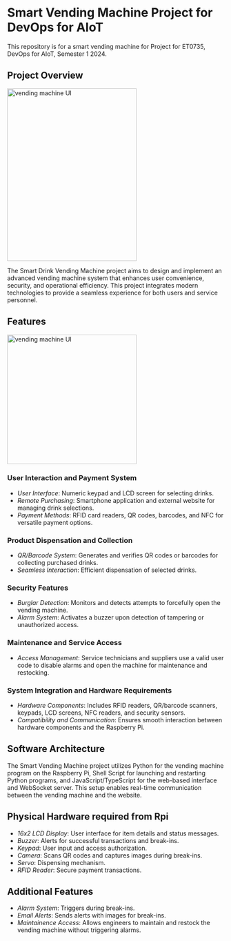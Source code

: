 # Smart Vending Machine Project for DevOps for AIoT
This repository is for a smart vending machine for Project for ET0735, DevOps for AIoT, Semester 1 2024.

## Project Overview
<img src="https://github.com/ET0735-DevOps-AIoT-AY2410/DCPE_2A_05_Group2/assets/145007633/26785512-8b75-4385-a1d2-187b447be92d" alt="vending machine UI" width="300" height="400">

The Smart Drink Vending Machine project aims to design and implement an advanced vending machine system that enhances user convenience, security, and operational efficiency. This project integrates modern technologies to provide a seamless experience for both users and service personnel.

## Features

<img src="https://github.com/ET0735-DevOps-AIoT-AY2410/DCPE_2A_05_Group2/assets/145007633/2f869fc4-44cd-4f6c-9374-58c4b6c227c8" alt="vending machine UI" width="300">


### User Interaction and Payment System
- *User Interface*: Numeric keypad and LCD screen for selecting drinks.
- *Remote Purchasing*: Smartphone application and external website for managing drink selections.
- *Payment Methods*: RFID card readers, QR codes, barcodes, and NFC for versatile payment options.

### Product Dispensation and Collection
- *QR/Barcode System*: Generates and verifies QR codes or barcodes for collecting purchased drinks.
- *Seamless Interaction*: Efficient dispensation of selected drinks.

### Security Features
- *Burglar Detection*: Monitors and detects attempts to forcefully open the vending machine.
- *Alarm System*: Activates a buzzer upon detection of tampering or unauthorized access.

### Maintenance and Service Access
- *Access Management*: Service technicians and suppliers use a valid user code to disable alarms and open the machine for maintenance and restocking.

### System Integration and Hardware Requirements
- *Hardware Components*: Includes RFID readers, QR/barcode scanners, keypads, LCD screens, NFC readers, and security sensors.
- *Compatibility and Communication*: Ensures smooth interaction between hardware components and the Raspberry Pi.

## Software Architecture

The Smart Vending Machine project utilizes Python for the vending machine program on the Raspberry Pi, Shell Script for launching and restarting Python programs, and JavaScript/TypeScript for the web-based interface and WebSocket server. This setup enables real-time communication between the vending machine and the website.

## Physical Hardware required from Rpi

- *16x2 LCD Display*: User interface for item details and status messages.
- *Buzzer*: Alerts for successful transactions and break-ins.
- *Keypad*: User input and access authorization.
- *Camera*: Scans QR codes and captures images during break-ins.
- *Servo*: Dispensing mechanism.
- *RFID Reader*: Secure payment transactions.

## Additional Features

- *Alarm System*: Triggers during break-ins.
- *Email Alerts*: Sends alerts with images for break-ins.
- *Maintainence Access*: Allows engineers to maintain and restock the vending machine without triggering alarms.
